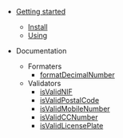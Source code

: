 * [Getting started]()

  * [Install](?id=🔰-how-to-install)
  * [Using](?id=🚀-how-to-use)

* Documentation
  * Formaters
    * [formatDecimalNumber](formaters?id=formatdecimalnumbernumber-stringnumber-options-object)
  * Validators
    * [isValidNIF](validators.md?id=isvalidnifnif-string)
    * [isValidPostalCode](validators.md?id=isvalidpostalcodepostalcode-string)
    * [isValidMobileNumber](validators.md?id=isvalidmobilenumbermobilenumber-string)
    * [isValidCCNumber](validators.md?id=isvalidccnumbercitizencardnumber-string)
    * [isValidLicensePlate](validators.md?id=isvalidlicenseplateplatenumber-string)
